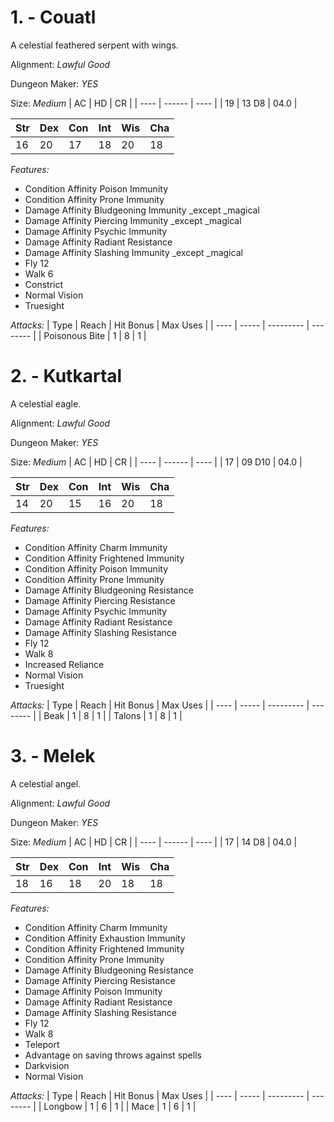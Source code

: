 # 1. - Couatl

A celestial feathered serpent with wings.

Alignment: *Lawful Good* 

Dungeon Maker: *YES* 

Size: *Medium* 
|  AC  |   HD   |  CR  |
| ---- | ------ | ---- |
|  19  | 13 D8 | 04.0 |

| Str | Dex | Con | Int | Wis | Cha |
| --- | --- | --- | --- | --- | --- |
|  16 |  20 |  17 |  18 |  20 |  18 |

*Features:*
* Condition Affinity Poison Immunity
* Condition Affinity Prone Immunity
* Damage Affinity Bludgeoning Immunity _except _magical
* Damage Affinity Piercing Immunity _except _magical
* Damage Affinity Psychic Immunity
* Damage Affinity Radiant Resistance
* Damage Affinity Slashing Immunity _except _magical
* Fly 12
* Walk 6
* Constrict
* Normal Vision
* Truesight

*Attacks:*
| Type | Reach | Hit Bonus | Max Uses |
| ---- | ----- | --------- | -------- |
| Poisonous Bite | 1 | 8 | 1 |
# 2. - Kutkartal

A celestial eagle.

Alignment: *Lawful Good* 

Dungeon Maker: *YES* 

Size: *Medium* 
|  AC  |   HD   |  CR  |
| ---- | ------ | ---- |
|  17  | 09 D10 | 04.0 |

| Str | Dex | Con | Int | Wis | Cha |
| --- | --- | --- | --- | --- | --- |
|  14 |  20 |  15 |  16 |  20 |  18 |

*Features:*
* Condition Affinity Charm Immunity
* Condition Affinity Frightened Immunity
* Condition Affinity Poison Immunity
* Condition Affinity Prone Immunity
* Damage Affinity Bludgeoning Resistance
* Damage Affinity Piercing Resistance
* Damage Affinity Psychic Immunity
* Damage Affinity Radiant Resistance
* Damage Affinity Slashing Resistance
* Fly 12
* Walk 8
* Increased Reliance
* Normal Vision
* Truesight

*Attacks:*
| Type | Reach | Hit Bonus | Max Uses |
| ---- | ----- | --------- | -------- |
| Beak | 1 | 8 | 1 |
| Talons | 1 | 8 | 1 |
# 3. - Melek

A celestial angel.

Alignment: *Lawful Good* 

Dungeon Maker: *YES* 

Size: *Medium* 
|  AC  |   HD   |  CR  |
| ---- | ------ | ---- |
|  17  | 14 D8 | 04.0 |

| Str | Dex | Con | Int | Wis | Cha |
| --- | --- | --- | --- | --- | --- |
|  18 |  16 |  18 |  20 |  18 |  18 |

*Features:*
* Condition Affinity Charm Immunity
* Condition Affinity Exhaustion Immunity
* Condition Affinity Frightened Immunity
* Condition Affinity Prone Immunity
* Damage Affinity Bludgeoning Resistance
* Damage Affinity Piercing Resistance
* Damage Affinity Poison Immunity
* Damage Affinity Radiant Resistance
* Damage Affinity Slashing Resistance
* Fly 12
* Walk 8
* Teleport
* Advantage on saving throws against spells
* Darkvision
* Normal Vision

*Attacks:*
| Type | Reach | Hit Bonus | Max Uses |
| ---- | ----- | --------- | -------- |
| Longbow | 1 | 6 | 1 |
| Mace | 1 | 6 | 1 |

